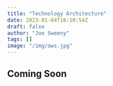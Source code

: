 ```yaml
---
title: "Technology Architecture"
date: 2023-01-04T16:10:54Z
draft: false
author: "Joe Sweeny"
tags: []
image: "/img/aws.jpg"
---
```

## Coming Soon

